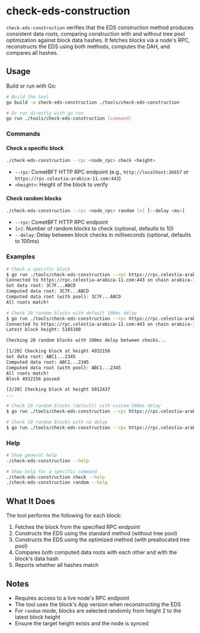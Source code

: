 # check-eds-construction

`check-eds-construction` verifies that the EDS construction method produces consistent data roots, comparing construction with and without tree pool optimization against block data hashes. It fetches blocks via a node's RPC, reconstructs the EDS using both methods, computes the DAH, and compares all hashes.

## Usage

Build or run with Go:

```bash
# Build the tool
go build -o check-eds-construction ./tools/check-eds-construction

# Or run directly with go run
go run ./tools/check-eds-construction [command]
```

### Commands

#### Check a specific block

```bash
./check-eds-construction --rpc <node_rpc> check <height>
```

- `--rpc`: CometBFT HTTP RPC endpoint (e.g., `http://localhost:26657` or `https://rpc.celestia-arabica-11.com:443`)
- `<height>`: Height of the block to verify

#### Check random blocks

```bash
./check-eds-construction --rpc <node_rpc> random [n] [--delay <ms>]
```

- `--rpc`: CometBFT HTTP RPC endpoint
- `[n]`: Number of random blocks to check (optional, defaults to 10)
- `--delay`: Delay between block checks in milliseconds (optional, defaults to 100ms)

### Examples

```bash
# Check a specific block
$ go run ./tools/check-eds-construction --rpc https://rpc.celestia-arabica-11.com:443 check 5165052
Connected to https://rpc.celestia-arabica-11.com:443 on chain arabica-11
Got data root: 3C7F...ABCD
Computed data root: 3C7F...ABCD
Computed data root (with pool): 3C7F...ABCD
All roots match!

# Check 20 random blocks with default 100ms delay
$ go run ./tools/check-eds-construction --rpc https://rpc.celestia-arabica-11.com:443 random 20
Connected to https://rpc.celestia-arabica-11.com:443 on chain arabica-11
Latest block height: 5165100

Checking 20 random blocks with 100ms delay between checks...

[1/20] Checking block at height 4932156
Got data root: ABC1...2345
Computed data root: ABC1...2345
Computed data root (with pool): ABC1...2345
All roots match!
Block 4932156 passed

[2/20] Checking block at height 5012437
...

# Check 10 random blocks (default) with custom 500ms delay
$ go run ./tools/check-eds-construction --rpc https://rpc.celestia-arabica-11.com:443 random --delay 500

# Check 10 random blocks with no delay
$ go run ./tools/check-eds-construction --rpc https://rpc.celestia-arabica-11.com:443 random --delay 0
```

### Help

```bash
# Show general help
./check-eds-construction --help

# Show help for a specific command
./check-eds-construction check --help
./check-eds-construction random --help
```

## What It Does

The tool performs the following for each block:

1. Fetches the block from the specified RPC endpoint
2. Constructs the EDS using the standard method (without tree pool)
3. Constructs the EDS using the optimized method (with preallocated tree pool)
4. Compares both computed data roots with each other and with the block's data hash
5. Reports whether all hashes match

## Notes

- Requires access to a live node's RPC endpoint
- The tool uses the block's App version when reconstructing the EDS
- For `random` mode, blocks are selected randomly from height 2 to the latest block height
- Ensure the target height exists and the node is synced
